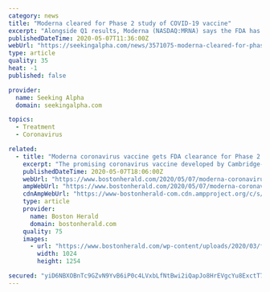 ```yaml
---
category: news
title: "Moderna cleared for Phase 2 study of COVID-19 vaccine"
excerpt: "Alongside Q1 results, Moderna (NASDAQ:MRNA) says the FDA has given the green light to begin the Phase 2 study on its novel coronavirus vaccine (mRNA-1273).It's expected to start imminently, with the g"
publishedDateTime: 2020-05-07T11:36:00Z
webUrl: "https://seekingalpha.com/news/3571075-moderna-cleared-for-phase-2-study-of-covidminus-19-vaccine"
type: article
quality: 35
heat: -1
published: false

provider:
  name: Seeking Alpha
  domain: seekingalpha.com

topics:
  - Treatment
  - Coronavirus

related:
  - title: "Moderna coronavirus vaccine gets FDA clearance for Phase 2 study"
    excerpt: "The promising coronavirus vaccine developed by Cambridge-based company Moderna was cleared by the FDA for a phase 2 study, a step that will push the much needed vaccine forward."
    publishedDateTime: 2020-05-07T18:06:00Z
    webUrl: "https://www.bostonherald.com/2020/05/07/moderna-coronavirus-vaccine-gets-fda-clearance-for-phase-2-study/"
    ampWebUrl: "https://www.bostonherald.com/2020/05/07/moderna-coronavirus-vaccine-gets-fda-clearance-for-phase-2-study/amp/"
    cdnAmpWebUrl: "https://www-bostonherald-com.cdn.ampproject.org/c/s/www.bostonherald.com/2020/05/07/moderna-coronavirus-vaccine-gets-fda-clearance-for-phase-2-study/amp/"
    type: article
    provider:
      name: Boston Herald
      domain: bostonherald.com
    quality: 75
    images:
      - url: "https://www.bostonherald.com/wp-content/uploads/2020/03/f11d140333094a88937ded61e31888f3.jpg?w=1024&h=1254"
        width: 1024
        height: 1254

secured: "yiD6NBXOBnTc9GZvN9YvB6iP0c4LVxbLfNtBwi2iQapJo8HrEVgcYu8ExctT7WCZRvg22hWIg2pXJG3hGmsTV2YaIaqPys2hu6lGnK91Y1Y78redSOmVE8kicL4uvVpfmb4VUQyLV7NF0PXoV+i7jKucKG+6+auVxTP1W5jeuiPzm/sR0db5qBwjEFj9f79UKnAWsT1blX+834BfNxpCUGYSuFN4fvIuK6v1h9tEJhat/pCtXlrscjoRJGCr24qaSBwSEMKckwrNYAb8m0yaeNN3bL34/6AYnJmhrk0UTmMEAits1Bxh3XR0sFQhtzuc;M1TQnFzs149kd4NzDUv0KA=="
---
```


